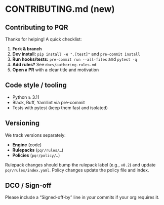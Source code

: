 # CONTRIBUTING.md (new)

## Contributing to PQR

Thanks for helping! A quick checklist:

1. **Fork & branch**
2. **Dev install:** `pip install -e ".[test]"` and `pre-commit install`
3. **Run hooks/tests:** `pre-commit run --all-files` and `pytest -q`
4. **Add rules?** See `docs/authoring-rules.md`
5. **Open a PR** with a clear title and motivation

## Code style / tooling

- Python ≥ 3.11
- Black, Ruff, Yamllint via pre-commit
- Tests with pytest (keep them fast and isolated)

## Versioning

We track versions separately:
- **Engine** (code)
- **Rulepacks** (`pqr/rules/…`)
- **Policies** (`pqr/policy/…`)

Rulepack changes should bump the rulepack label (e.g., `v0.2`) and update
`pqr/rules/index.yaml`. Policy changes update the policy file and index.

## DCO / Sign-off

Please include a “Signed-off-by” line in your commits if your org requires it.
